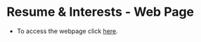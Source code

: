 # Resume & Interests - Web Page

* To access the webpage click <a href="https://emilyporter920.github.io/" target="_blank">here</a>.

